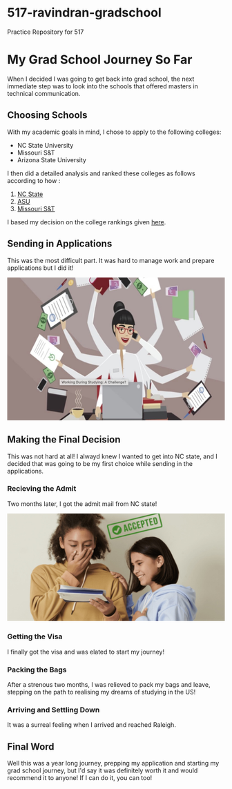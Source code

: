 # 517-ravindran-gradschool

Practice Repository for 517

# My Grad School Journey So Far

When I decided I was going to get back into grad school, the next immediate step was to look into the schools that offered masters in technical communication.


## Choosing Schools

With my academic goals in mind, I chose to apply to the following colleges:

* NC State University 
* Missouri S&T
* Arizona State University

I then did a detailed analysis and ranked these colleges as follows according to how :

1. [NC State](www.ncsu.com)
2. [ASU](https://asuonline.asu.edu)
3. [Missouri S&T](www.mst.edu)

I based my decision on the college rankings given [here][another link]. 

## Sending in Applications

This was the most difficult part. It was hard to manage work and prepare applications but I did it!

![It was worth the effort](images/multitasking.jpeg)

## Making the Final Decision 

This was not hard at all! 
I alwayd knew I wanted to get into NC state, and I decided that was going to be my first choice while sending in the applications. 

### Recieving the Admit

Two months later, I got the admit mail from NC state!

![Elated](images/acceptance.jpeg)

### Getting the Visa

I finally got the visa and was elated to start my journey!

### Packing the Bags

After a strenous two months, I was relieved to pack my bags and leave, stepping on the path to realising my dreams of studying in the US!

### Arriving and Settling Down

It was a surreal feeling when I arrived and reached Raleigh. 

## Final Word

Well this was a year long journey, prepping my application and starting my grad school journey, but I'd say it was definitely worth it and would recommend it to anyone!
If I can do it, you can too!

[another link]: https://www.niche.com/colleges/search/best-colleges/